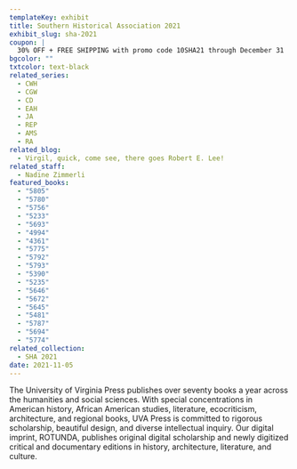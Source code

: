```yaml
---
templateKey: exhibit
title: Southern Historical Association 2021
exhibit_slug: sha-2021
coupon: |
  30% OFF + FREE SHIPPING with promo code 10SHA21 through December 31
bgcolor: ""
txtcolor: text-black
related_series:
  - CWH
  - CGW
  - CD
  - EAH
  - JA
  - REP
  - AMS
  - RA
related_blog:
  - Virgil, quick, come see, there goes Robert E. Lee!
related_staff:
  - Nadine Zimmerli
featured_books:
  - "5805"
  - "5780"
  - "5756"
  - "5233"
  - "5693"
  - "4994"
  - "4361"
  - "5775"
  - "5792"
  - "5793"
  - "5390"
  - "5235"
  - "5646"
  - "5672"
  - "5645"
  - "5481"
  - "5787"
  - "5694"
  - "5774"
related_collection:
  - SHA 2021
date: 2021-11-05
---
```

The University of Virginia Press publishes over seventy books a year across the humanities and social sciences. With special concentrations in American history, African American studies, literature, ecocriticism, architecture, and regional books, UVA Press is committed to rigorous scholarship, beautiful design, and diverse intellectual inquiry. Our digital imprint, ROTUNDA, publishes original digital scholarship and newly digitized critical and documentary editions in history, architecture, literature, and culture.